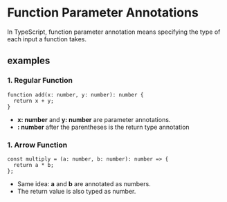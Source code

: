 # Function Parameter Annotations

In TypeScript, function parameter annotation means specifying the type of each input a function takes.

## examples


### 1. Regular Function

```
function add(x: number, y: number): number {
  return x + y;
}
```

* **x: number** and **y: number** are parameter annotations.
* **: number** after the parentheses is the return type annotation

### 1. Arrow Function

```
const multiply = (a: number, b: number): number => {
  return a * b;
};
```

* Same idea: **a** and **b** are annotated as numbers.
* The return value is also typed as number.





